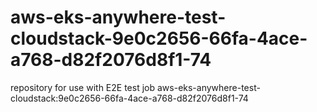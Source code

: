 # aws-eks-anywhere-test-cloudstack-9e0c2656-66fa-4ace-a768-d82f2076d8f1-74
repository for use with E2E test job aws-eks-anywhere-test-cloudstack:9e0c2656-66fa-4ace-a768-d82f2076d8f1-74
